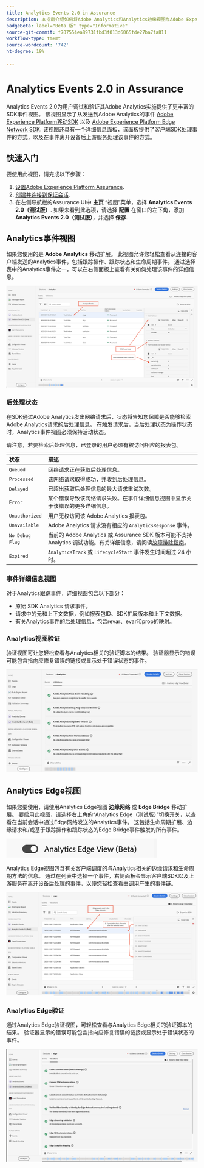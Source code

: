 ```yaml
---
title: Analytics Events 2.0 in Assurance
description: 本指南介绍如何将Adobe Analytics和Analytics边缘视图与Adobe Experience Platform Assurance结合使用。
badgeBeta: label="Beta 版" type="Informative"
source-git-commit: f707554ea89731fbd3f013d6065fde27ba7fa811
workflow-type: tm+mt
source-wordcount: '742'
ht-degree: 19%

---
```


# Analytics Events 2.0 in Assurance

Analytics Events 2.0为用户调试和验证其Adobe Analytics实施提供了更丰富的SDK事件视图。 该视图显示了从发送到Adobe Analytics的事件 [Adobe Experience Platform移动SDK](https://developer.adobe.com/client-sdks/solution/adobe-analytics/) 以及 [Adobe Experience Platform Edge Network SDK](https://developer.adobe.com/client-sdks/edge/edge-network/). 该视图还具有一个详细信息面板，该面板提供了客户端SDK处理事件的方式，以及在事件离开设备后上游服务处理该事件的方式。

## 快速入门

要使用此视图，请完成以下步骤：

1. [设置Adobe Experience Platform Assurance](../tutorials/implement-assurance.md).
2. [创建并连接到保证会话](../tutorials/using-assurance.md).
3. 在左侧导航栏的Assurance UI中 **主页** “视图”菜单，选择 **Analytics Events 2.0（测试版）**. 如果未看到此选项，请选择 **配置** 在窗口的左下角，添加 **Analytics Events 2.0（测试版）**，并选择 **保存**.

## Analytics事件视图

如果您使用的是 **Adobe Analytics** 移动扩展。 此视图允许您轻松查看从连接的客户端发送的Analytics事件，包括跟踪操作、跟踪状态和生命周期事件。 通过选择表中的Analytics事件之一，可以在右侧面板上查看有关如何处理该事件的详细信息。

![此图像演示了Analytics事件视图中的不同组件。](./images/adobe-analytics-edge/analytics-events.png)

### 后处理状态

在SDK通过Adobe Analytics发出网络请求后，状态将告知您保障是否能够检索Adobe Analytics请求的后处理信息。 在触发请求后，当后处理状态为操作状态时，Analytics事件视图必须保持活动状态。

请注意，若要检索后处理信息，已登录的用户必须有权访问相应的报表包。

| 状态 | 描述 |
| :----- | :---------- |
| `Queued` | 网络请求正在获取后处理信息。 |
| `Processed` | 该网络请求取得成功，并收到后处理信息。 |
| `Delayed` | 已超出获取后处理信息的最大请求重试次数。 |
| `Error` | 某个错误导致该网络请求失败。在事件详细信息视图中显示关于该错误的更多详细信息。 |
| `Unauthorized` | 用户无权访问该 Adobe Analytics 报表包。 |
| `Unavailable` | Adobe Analytics 请求没有相应的 `AnalyticsResponse` 事件。 |
| `No Debug Flag` | 当前的 Adobe Analytics 或 Assurance SDK 版本可能不支持 Analytics 调试功能。有关详细信息，请阅读[故障排除指南](../troubleshooting.md)。 |
| `Expired` | `AnalyticsTrack` 或 `LifecycleStart` 事件发生时间超过 24 小时。 |

### 事件详细信息视图

对于Analytics跟踪事件，详细视图包含以下部分：

- 原始 SDK Analytics 请求事件。
- 请求中的元和上下文数据，例如报表包ID、SDK扩展版本和上下文数据。
- 有关Analytics事件的后处理信息，包含revar、evar和prop的映射。

### Analytics视图验证

验证视图可让您轻松查看与Analytics相关的验证脚本的结果。 验证器显示的错误可能包含指向应修复错误的链接或显示处于错误状态的事件。

![一个图像，显示Analytics视图中的“验证器”选项卡。](./images/adobe-analytics-edge/analytics-validation-view.png)

## Analytics Edge视图

如果您要使用，请使用Analytics Edge视图 **边缘网络** 或 **Edge Bridge** 移动扩展。 要启用此视图，请选择右上角的“Analytics Edge（测试版）”切换开关，以查看在当前会话中通过Edge网络发送的Analytics事件。 这包括生命周期扩展、边缘请求和/或基于跟踪操作和跟踪状态的Edge Bridge事件触发的所有事件。

![此图像显示了用于在Analytics视图和Analytics边缘视图之间切换的切换开关。](./images/adobe-analytics-edge/analytics-view-toggle.png)

Analytics Edge视图包含有关客户端调度的与Analytics相关的边缘请求和生命周期方法的信息。 通过在列表中选择一个事件，右侧面板会显示客户端SDK以及上游服务在离开设备后处理的事件，以便您轻松查看由调用产生的事件链。

![此图像演示了Analytics Edge视图中的不同组件。](./images/adobe-analytics-edge/edge-analytics-events.png)

### Analytics Edge验证

通过Analytics Edge验证视图，可轻松查看与Analytics Edge相关的验证脚本的结果。 验证器显示的错误可能包含指向应修复错误的链接或显示处于错误状态的事件。

![此图像显示Analytics Edge视图中的“验证器”选项卡。](./images/adobe-analytics-edge/edge-analytics-validation-view.png)
